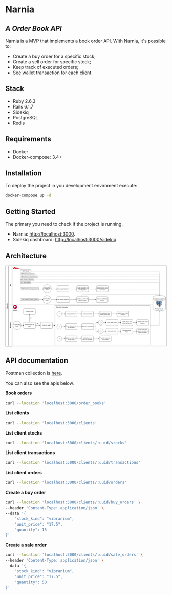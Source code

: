 # Narnia
## _A Order Book API_


Narnia is a MVP that implements a book order API. With Narnia, it's possible to:

- Create a buy order for a specific stock;
- Create a sell order for specific stock;
- Keep track of executed orders;
- See wallet transaction for each client.

## Stack

- Ruby 2.6.3
- Rails 6.1.7
- Sidekiq
- PostgreSQL
- Redis

## Requirements

- Docker
- Docker-compose: 3.4+ 

## Installation

To deploy the project in you development enviroment execute:

```sh
docker-compose up -d
```

## Getting Started

The primary you need to check if the project is running.

- Narnia: [http://localhost:3000](http://localhost:3000).
- Sidekiq dashboard: [http://localhost:3000/sidekiq](http://localhost:3000/sidekiq).

## Architecture

![Narnia Architecture](narnia-architecture.png)

## API documentation

Postman collection is [here](API.postman_collection.json).

You can also see the apis below:

**Book orders**

```sh
curl --location 'localhost:3000/order_books'
```

**List clients**

```sh
curl --location 'localhost:3000/clients'
```

**List client stocks**

```sh
curl --location 'localhost:3000/clients/:uuid/stocks'
```

**List client transactions**

```sh
curl --location 'localhost:3000/clients/:uuid/transactions'
```

**List client orders**

```sh
curl --location 'localhost:3000/clients/:uuid/orders'
```

**Create a buy order**

```sh
curl --location 'localhost:3000/clients/:uuid/buy_orders' \
--header 'Content-Type: application/json' \
--data '{
    "stock_kind": "vibranium",
    "unit_price": "17.5",
    "quantity": 15
}'
```

**Create a sale order**

```sh
curl --location 'localhost:3000/clients/:uuid/sale_orders' \
--header 'Content-Type: application/json' \
--data '{
    "stock_kind": "vibranium",
    "unit_price": "17.5",
    "quantity": 50
}'
```
